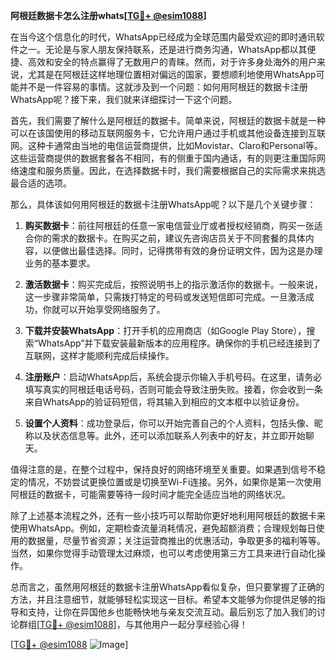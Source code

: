 **阿根廷数据卡怎么注册whats[[TG💪+ @esim1088](https://t.me/s/esim1088)]**

在当今这个信息化的时代，WhatsApp已经成为全球范围内最受欢迎的即时通讯软件之一。无论是与家人朋友保持联系，还是进行商务沟通，WhatsApp都以其便捷、高效和安全的特点赢得了无数用户的青睐。然而，对于许多身处海外的用户来说，尤其是在阿根廷这样地理位置相对偏远的国家，要想顺利地使用WhatsApp可能并不是一件容易的事情。这就涉及到一个问题：如何用阿根廷的数据卡注册WhatsApp呢？接下来，我们就来详细探讨一下这个问题。

首先，我们需要了解什么是阿根廷的数据卡。简单来说，阿根廷的数据卡就是一种可以在该国使用的移动互联网服务卡，它允许用户通过手机或其他设备连接到互联网。这种卡通常由当地的电信运营商提供，比如Movistar、Claro和Personal等。这些运营商提供的数据套餐各不相同，有的侧重于国内通话，有的则更注重国际网络速度和服务质量。因此，在选择数据卡时，我们需要根据自己的实际需求来挑选最合适的选项。

那么，具体该如何用阿根廷的数据卡注册WhatsApp呢？以下是几个关键步骤：

1. **购买数据卡**：前往阿根廷的任意一家电信营业厅或者授权经销商，购买一张适合你的需求的数据卡。在购买之前，建议先咨询店员关于不同套餐的具体内容，以便做出最佳选择。同时，记得携带有效的身份证明文件，因为这是办理业务的基本要求。

2. **激活数据卡**：购买完成后，按照说明书上的指示激活你的数据卡。一般来说，这一步骤非常简单，只需拨打特定的号码或发送短信即可完成。一旦激活成功，你就可以开始享受网络服务了。

3. **下载并安装WhatsApp**：打开手机的应用商店（如Google Play Store），搜索“WhatsApp”并下载安装最新版本的应用程序。确保你的手机已经连接到了互联网，这样才能顺利完成后续操作。

4. **注册账户**：启动WhatsApp后，系统会提示你输入手机号码。在这里，请务必填写真实的阿根廷电话号码，否则可能会导致注册失败。接着，你会收到一条来自WhatsApp的验证码短信，将其输入到相应的文本框中以验证身份。

5. **设置个人资料**：成功登录后，你可以开始完善自己的个人资料，包括头像、昵称以及状态信息等。此外，还可以添加联系人列表中的好友，并立即开始聊天。

值得注意的是，在整个过程中，保持良好的网络环境至关重要。如果遇到信号不稳定的情况，不妨尝试更换位置或是切换至Wi-Fi连接。另外，如果你是第一次使用阿根廷的数据卡，可能需要等待一段时间才能完全适应当地的网络状况。

除了上述基本流程之外，还有一些小技巧可以帮助你更好地利用阿根廷的数据卡来使用WhatsApp。例如，定期检查流量消耗情况，避免超额消费；合理规划每日使用的数据量，尽量节省资源；关注运营商推出的优惠活动，争取更多的福利等等。当然，如果你觉得手动管理太过麻烦，也可以考虑使用第三方工具来进行自动化操作。

总而言之，虽然用阿根廷的数据卡注册WhatsApp看似复杂，但只要掌握了正确的方法，并且注意细节，就能够轻松实现这一目标。希望本文能够为你提供足够的指导和支持，让你在异国他乡也能畅快地与亲友交流互动。最后别忘了加入我们的讨论群组[[TG💪+ @esim1088](https://t.me/s/esim1088)]，与其他用户一起分享经验心得！

[[TG💪+ @esim1088](https://t.me/s/esim1088) ![Image](https://i.postimg.cc/4NQfJmqS/Snipaste-2025-05-13-00-14-12.png)]